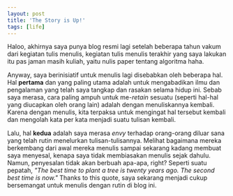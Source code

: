 ```yaml
---
layout: post
title: 'The Story is Up!'
tags: [life]
---
```


Haloo, akhirnya saya punya blog resmi lagi setelah beberapa tahun vakum dari kegiatan tulis menulis, kegiatan 
tulis menulis terakhir yang saya lakukan itu pas jaman masih kuliah, yaitu nulis paper tentang algoritma haha.

Anyway, saya berinisiatif untuk menulis lagi disebabkan oleh beberapa hal. Hal **pertama** dan yang paling utama adalah
untuk mengabadikan ilmu dan pengalaman yang telah saya tangkap dan rasakan selama hidup ini. Sebab saya merasa, cara paling ampuh
untuk me-*retain* sesuatu (seperti hal-hal yang diucapkan oleh orang lain) adalah dengan menuliskannya kembali. Karena dengan menulis,
kita terpaksa untuk mengingat hal tersebut kembali dan mengolah kata per kata menjadi suatu tulisan kembali.

Lalu, hal **kedua** adalah saya merasa *envy* terhadap orang-orang diluar sana yang telah rutin menelurkan tulisan-tulisannya. Melihat
bagaimana mereka berkembang dari awal mereka menulis sampai sekarang kadang membuat saya menyesal, kenapa saya tidak
membiasakan menulis sejak dahulu. Namun, penyesalan tidak akan berbuah apa-apa, right?  Seperti suatu pepatah,
*"The best time to plant a tree is twenty years ago. The second best time is now."* Thanks to this quote, saya sekarang menjadi cukup
bersemangat untuk menulis dengan rutin di blog ini.
